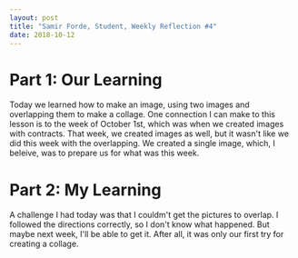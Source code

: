 ```yaml
---
layout: post
title: "Samir Forde, Student, Weekly Reflection #4"
date: 2018-10-12
---
```


# Part 1: Our Learning
  Today we learned how to make an image, using two images and overlapping them to make a collage. One connection I can make to this lesson is to the week of October 1st, which was when we created images with contracts. That week, we created images as well, but it wasn't like we did this week with the overlapping. We created a single image, which, I beleive, was to prepare us for what was this week.
# Part 2: My Learning
  A challenge I had today was that I couldm't get the pictures to overlap. I followed the directions correctly, so I don't know what happened. But maybe next week, I'll be able to get it. After all, it was only our first try for creating a collage.
  
